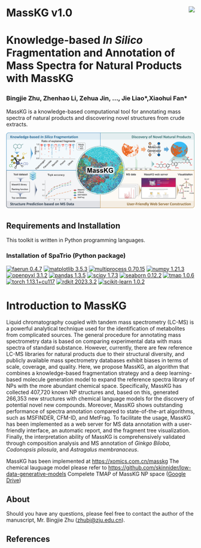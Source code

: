 

# MassKG v1.0 <img src='images/icon.png' align="right" height="200" /></a>

#  **Knowledge-based _In Silico_ Fragmentation and Annotation of Mass Spectra for Natural Products with MassKG**

### Bingjie Zhu<sup></sup>,  Zhenhao Li<sup></sup>, Zehua Jin<sup></sup>, ..., Jie Liao*,Xiaohui Fan*



MassKG is a knowledge-based computational tool for annotating mass spectra of natural products and discovering novel structures from crude extracts.

![Image text](images/overview.jpg)

## Requirements and Installation
This toolkit is written in Python programming languages. 
### Installation of SpaTrio (Python package)

[![faerun 0.4.7](https://img.shields.io/badge/faerun-0.4.7-blue)](https://pypi.org/project/faerun/0.4.7/) [![matplotlib 3.5.3](https://img.shields.io/badge/matplotlib-3.5.3-green)](https://github.com/matplotlib/matplotlib/) [![multiprocess 0.70.15](https://img.shields.io/badge/multiprocess-0.70.15-yellowgreen)](https://pypi.org/project/multiprocess/0.70.15/) [![numpy 1.21.3](https://img.shields.io/badge/numpy-1.21.3-yellow)](https://github.com/numpy/numpy/) [![openpyxl 3.1.2](https://img.shields.io/badge/openpyxl-3.1.2-orange)](https://pypi.org/project/openpyxl/3.1.2/) [![pandas 1.3.5](https://img.shields.io/badge/pandas-1.3.5-ff69b4)](https://github.com/pandas-dev/pandas/) [![scipy 1.7.3](https://img.shields.io/badge/scipy-1.7.3-purple)](https://github.com/scipy/scipy/) [![seaborn 0.12.2](https://img.shields.io/badge/seaborn-0.12.2-9cf)](https://github.com/mwaskom/seaborn/) [![tmap 1.0.6](https://img.shields.io/badge/tmap-1.0.6-inactive)](https://pypi.org/project/tmap/1.0.6/) [![torch 1.13.1+cu117](https://img.shields.io/badge/torch-1.13.1%2Bcu117-blueviolet)](https://pytorch.org/) [![rdkit 2023.3.2](https://img.shields.io/badge/rdkit-2023.3.2-lightgrey)](https://www.rdkit.org/) [![scikit-learn 1.0.2](https://img.shields.io/badge/scikit--learn-1.0.2-brown)](https://github.com/scikit-learn/scikit-learn/)





# Introduction to MassKG



Liquid chromatography coupled with tandem mass spectrometry (LC-MS) is a powerful analytical technique used for the identification of metabolites from complicated sources. The general procedure for annotating mass spectrometry data is based on comparing experimental data with mass spectra of standard substance. However, currently, there are few reference LC-MS libraries for natural products due to their structural diversity, and publicly available mass spectrometry databases exhibit biases in terms of scale, coverage, and quality. Here, we propose MassKG, an algorithm that combines a knowledge-based fragmentation strategy and a deep learning-based molecule generation model to expand the reference spectra library of NPs with the more abundant chemical space. Specifically, MassKG has collected 407,720 known NP structures and, based on this, generated 266,353 new structures with chemical language models for the discovery of potential novel new compounds. Moreover, MassKG shows outstanding performance of spectra annotation compared to state-of-the-art algorithms, such as MSFINDER, CFM-ID, and MetFrag. To facilitate the usage, MassKG has been implemented as a web server for MS data annotation with a user-friendly interface, an automatic report, and the fragment tree visualization. Finally, the interpretation ability of MassKG is comprehensively validated through composition analysis and MS annotation of _Ginkgo Biloba_, _Codonopsis pilosula_, and _Astragalus membranaceus_.

MassKG has been implemented at https://xomics.com.cn/masskg
The chemical lauguage model please refer to https://github.com/skinnider/low-data-generative-models
Compelete TMAP of MassKG NP space ([Google Drive](https://drive.google.com/drive/folders/1U_ne24Be8vxwLpBZ_BHa-idXMowl0KMj))
## About
Should you have any questions, please feel free to contact the author of the manuscript, Mr. Bingjie Zhu (zhubj@zju.edu.cn).

## References

